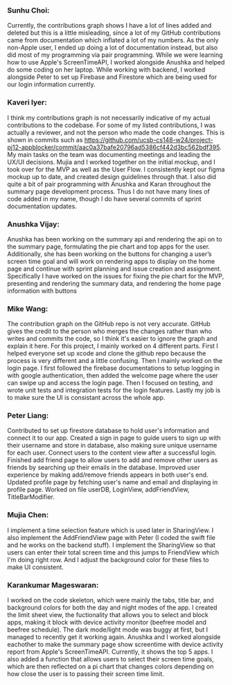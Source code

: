 ### Sunhu Choi: 
Currently, the contributions graph shows I have a lot of lines added and deleted but this is a little misleading, since a lot of my GitHub contributions came from documentation which inflated a lot of my numbers. As the only non-Apple user, I ended up doing a lot of documentation instead, but also did most of my programming via pair programming. While we were learning how to use Apple's ScreenTimeAPI, I worked alongside Anushka and helped do some coding on her laptop. While working with backend, I worked alongside Peter to set up Firebase and Firestore which are being used for our login information currently. 

### Kaveri Iyer: 
I think my contributions graph is not necessarily indicative of my actual contributions to the codebase. For some of my listed contributions, I was actually a reviewer, and not the person who made the code changes. This is shown in commits such as https://github.com/ucsb-cs148-w24/project-pj12-appblocker/commit/aac0a37bafe20796ad5386cf442d3bc562bdf395. My main tasks on the team was documenting meetings and leading the UX/UI decisions. Mujia and I worked together on the initial mockup, and I took over for the MVP as well as the User Flow. 
I consistently kept our figma mockup up to date, and created design guidelines through that. I also did quite a bit of pair programming with Anushka and Karan throughout the summary page development process. Thus I do not have many lines of code added in my name, though I do have several commits of sprint documentation updates.

### Anushka Vijay: 
Anushka has been working on the summary api and rendering the api on to the summary page, formulating the pie chart and top apps for the user. Additionally, she has been working on the buttons for changing a user’s screen time goal and will work on rendering apps to display on the home page and continue with sprint planning and issue creation and assignment. Specifically I have worked on the issues for fixing the pie chart for the MVP, presenting and rendering the summary data, and rendering the home page information with buttons

### Mike Wang:
The contribution graph on the GitHub repo is not very accurate. GitHub gives the credit to the person who merges the changes rather than who writes and commits the code, so I think it's easier to ignore the graph and explain it here. For this project, I mainly worked on 4 different parts. First I helped everyone set up xcode and clone the github repo because the process is very different and a little confusing. Then I mainly worked on the login page. I first followed the firebase documentations to setup logging in with google authentication, then added the welcome page where the user can swipe up and access the login page. Then I focused on testing, and wrote unit tests and integration tests for the login features. Lastly my job is to make sure the UI is consistant across the whole app.

### Peter Liang: 
Contributed to set up firestore database to hold user's information and connect it to our app. Created a sign in page to guide users to sign up with their username and store in database, also making sure unique username for each user. Connect users to the content view after a successful login. Finished add friend page to allow users to add and remove other users as friends by searching up their emails in the database. Improved user experience by making add/remove friends appears in both user's end. Updated profile page by fetching user's name and email and displaying in profile page. Worked on file userDB, LoginView, addFriendView, TitleBarModifier.

### Mujia Chen: 
I implement a time selection feature which is used later in SharingView. I also implement the AddFriendView page with Peter (I coded the swift file and he works on the backend stuff). I implement the SharingView so that users can enter their total screen time and this jumps to FriendView which I'm doing right row.
And I adjust the background color for these files to make UI consistent.

### Karankumar Mageswaran:
I worked on the code skeleton, which were mainly the tabs, title bar, and background colors for both the day and night modes of the app. 
I created the limit sheet view, the fuctionality that allows you to select and block apps, making it block with device activity monitor (beefree model and beefree schedule). The dark mode/light mode was buggy at first, but I managed to recently get it working again. Anushka and I worked alongside eachother to make the summary page show screentime with device activity report from Apple's ScreenTimeAPI. Currently, it shows the top 5 apps. I also added a function that allows users to select their screen time goals, which are then reflected on a pi chart that changes colors depending on how close the user is to passing their screen time limit. 
